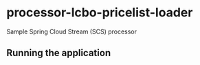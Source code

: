 # processor-lcbo-pricelist-loader

Sample Spring Cloud Stream (SCS) processor 

## Running the application

